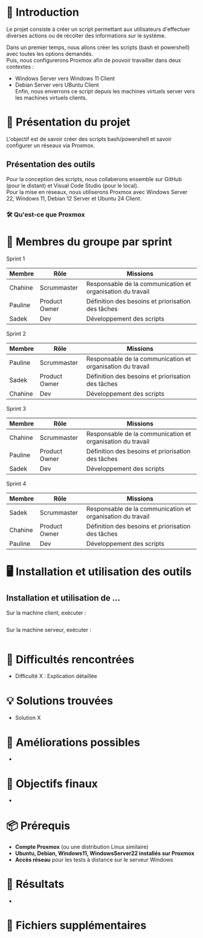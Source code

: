 
# 📜 Introduction

Le projet consiste à créer un script permettant aux utilisateurs d'effectuer diverses actions ou de récolter des informations sur le système.   

Dans un premier temps, nous allons créer les scripts (bash et powershell) avec toutes les options demandés.  
Puis, nous configurerons Proxmox afin de pouvoir travailler dans deux contextes :  
- Windows Server vers Windows 11 Client  
- Debian Server vers UBuntu Client  
Enfin, nous enverrons ce script depuis les machines virtuels server vers les machines virtuels clients.  


# 🎯 Présentation du projet

L'objectif est de savoir créer des scripts bash/powershell et savoir configurer un réseaux via Proxmox.  


## **Présentation des outils**  

Pour la conception des scripts, nous collaberons ensemble sur GitHub (pour le distant) et Visual Code Studio (pour le local).  
Pour la mise en réseaux, nous utiliserons Proxmox avec Windows Server 22, Windows 11, Debian 12 Server et Ubuntu 24 Client.  


### 🛠 Qu'est-ce que Proxmox



# 👥 Membres du groupe par sprint

Sprint 1 

| Membre   | Rôle         | Missions |
|----------|-------------|----------|
| Chahine  | Scrummaster | Responsable de la communication et organisation du travail |
| Pauline  | Product Owner | Définition des besoins et priorisation des tâches |
| Sadek    | Dev              | Développement des scripts |

Sprint 2  

| Membre   | Rôle         | Missions |
|----------|-------------|----------|
| Pauline  | Scrummaster | Responsable de la communication et organisation du travail |
| Sadek  | Product Owner | Définition des besoins et priorisation des tâches |
| Chahine    | Dev              | Développement des scripts |

Sprint 3 

| Membre   | Rôle         | Missions |
|----------|-------------|----------|
| Chahine  | Scrummaster | Responsable de la communication et organisation du travail |
| Pauline  | Product Owner | Définition des besoins et priorisation des tâches |
| Sadek    | Dev              | Développement des scripts |

Sprint 4 

| Membre   | Rôle         | Missions |
|----------|-------------|----------|
| Sadek  | Scrummaster | Responsable de la communication et organisation du travail |
| Chahine  | Product Owner | Définition des besoins et priorisation des tâches |
| Pauline    | Dev              | Développement des scripts |



# 🖥️ Installation et utilisation des outils

## Installation et utilisation de ... 

Sur la machine client, exécuter :

```bash

```

Sur la machine serveur, exécuter :

```bash

```


# 🧗 Difficultés rencontrées

- Difficulté X : Explication détaillée

# 💡 Solutions trouvées

- Solution X


# 🚀 Améliorations possibles

- 

# 🎯 Objectifs finaux

- 

# 📦 Prérequis

- **Compte Proxmox** (ou une distribution Linux similaire)
- **Ubuntu, Debian, Windows11, WindowsServer22 installés sur Proxmox** 
- **Accès réseau** pour les tests à distance sur le serveur Windows

# 📝 Résultats

- 

# 🔧 Fichiers supplémentaires

